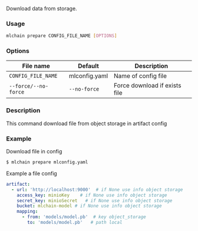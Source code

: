 Download data from storage.

### Usage
```bash
mlchain prepare CONFIG_FILE_NAME [OPTIONS]
```

### Options
| File name | Default | Description |
| --------------- | ------- | ----------- |
| `CONFIG_FILE_NAME`    | mlconfig.yaml | Name of config file |
| `--force/--no-force`    | `--no-force` | Force download if exists file |

### Description

This command download file from object storage in artifact config

### Example
Download file in config
```bash
$ mlchain prepare mlconfig.yaml
```

Example a file config
```yaml
artifact:
  - url: 'http://localhost:9000'  # if None use info object storage
    access_key: minioKey    # if None use info object storage
    secret_key: minioSecret   # if None use info object storage
    bucket: mlchain-model # if None use info object storage
    mapping:
      - from: 'models/model.pb'  # key object_storage
        to: 'models/model.pb'   # path local
```
